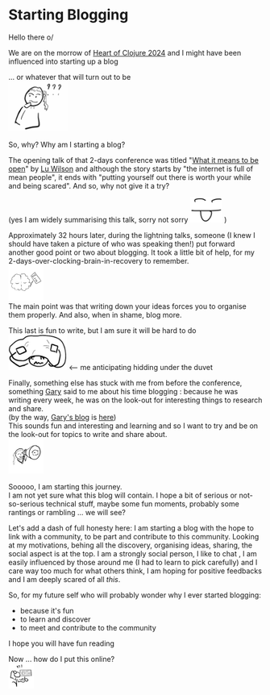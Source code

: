 # Starting Blogging


Hello there o/

We are on the morrow of [Heart of Clojure 2024] and I might
have been influenced into starting up a blog

... or whatever that will turn out to be\
<img src="../img/20240920_hmmm.jpg" alt="Hmmm" height="100"/>

So, why? Why am I starting a blog?

The opening talk of that 2-days conference was titled "[What it means to be open]" by [Lu Wilson] and although the story starts by "the internet is
full of mean people", it ends with "putting yourself out there is worth your
while and being scared". And so, why not give it a try?

(yes I am widely summarising this talk, sorry not sorry
<img src="../img/20240920_notsorry.png" alt="happyly sticking my tongue out" height="50"/>
)

Approximately 32 hours later, during the lightning talks, someone (I knew I
should have taken a picture of who was speaking then!) put forward another good
point or two about blogging. It took a little bit of help, for my
2-days-over-clocking-brain-in-recovery to remember.\
<img src="../img/20240920_brain.jpg" alt="brain Zzz" height="70"/>\
The main point was that writing down your ideas
forces you to organise them properly. And also, when in shame, blog more.

This last is fun to write, but I am sure it will be hard to do\
<img src="../img/20240920_hiding.jpg" alt="Hiding" height="70"/>
<-- me anticipating hidding under the duvet

Finally, something else has stuck with me from before the conference,
something [Gary] said to me about his time blogging : because he was writing
every week, he was on the look-out for interesting things to research
and share.\
(by the way, [Gary's blog] is [here][Gary's blog])\
This sounds fun and interesting and learning and so I want to try and
be on the look-out for topics to write and share about.\
<img src="../img/20240920_spyglass.jpg" alt="looking through a spyglass"
height="70"/>

Sooooo, I am starting this journey.\
I am not yet sure what this blog will contain. I hope a bit of serious or
not-so-serious technical stuff, maybe some fun moments, probably some rantings
or rambling ... we will see?

Let's add a dash of full honesty here: I am starting a blog with the hope
to link with a community, to be part and contribute to this community.
Looking at my motivations, behing all the discovery, organising ideas, sharing,
the social aspect is at the top. I am a strongly social person, I like to chat
, I am easily influenced by those around me (I had to learn to pick carefully)
and I care way too much for what others think, I am hoping for positive
feedbacks and I am deeply scared of all _this_.

So, for my future self who will probably wonder why I ever started blogging:
- because it's fun
- to learn and discover
- to meet and contribute to the community

I hope you will have fun reading

Now ... how do I put this online?\
<img src="../img/20240920_deployquestion.jpg" alt="question in front of computer"
height="50">

[Heart of Clojure 2024]: https://2024.heartofclojure.eu/
[Lu Wilson]: https://www.todepond.com/
[What it means to be open]: https://2024.heartofclojure.eu/talks/what-it-means-to-be-open/
[Gary]: https://github.com/gaverhae
[Gary's blog]: https://cuddly-octo-palm-tree.com/

